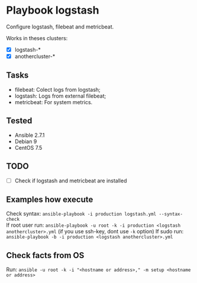 # Playbook logstash

Configure logstash, filebeat and metricbeat.

Works in theses clusters:

- [x] logstash-*
- [x] anothercluster-*

## Tasks

- filebeat: Colect logs from logstash;
- logstash: Logs from external filebeat;
- metricbeat: For system metrics.

## Tested

- Ansible 2.7.1
- Debian 9
- CentOS 7.5

## TODO

- [ ] Check if logstash and metricbeat are installed

## Examples how execute

Check syntax: `ansible-playbook -i production logstash.yml --syntax-check`  
If root user run: `ansible-playbook -u root -k -i production <logstash anothercluster>.yml`  (if you use ssh-key, dont use `-k` option)
If sudo run: `ansible-playbook -b -i production <logstash anothercluster>.yml`

## Check facts from OS

Run: `ansible -u root -k -i "<hostname or address>," -m setup <hostname or address>`
